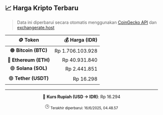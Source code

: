 

<!-- HARGA_KRIPTO -->
## 📈 Harga Kripto Terbaru

> Data ini diperbarui secara otomatis menggunakan [CoinGecko API](https://www.coingecko.com/) dan [exchangerate.host](https://exchangerate.host/)

<div align="center">

| 🪙 Token | 💰 Harga (IDR) |
|:------:|---------------:|
| 🟠 **Bitcoin (BTC)**   | Rp 1.706.103.928 |
| 🔵 **Ethereum (ETH)**  | Rp 40.931.840 |
| 🟣 **Solana (SOL)**    | Rp 2.441.851 |
| 🟢 **Tether (USDT)**   | Rp 16.298 |

---

💱 **Kurs Rupiah (USD → IDR)**: Rp 16.294

🕒 <sub>Terakhir diperbarui: 16/6/2025, 04.48.57</sub>

</div>
<!-- /HARGA_KRIPTO -->
